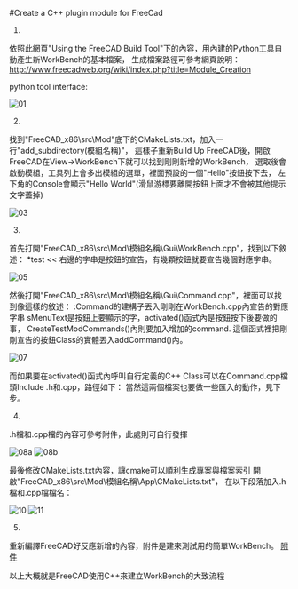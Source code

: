 #Create a C++ plugin module for FreeCad


1. 
依照此網頁"Using the FreeCAD Build Tool"下的內容，用內建的Python工具自動產生新WorkBench的基本檔案，
生成檔案路徑可參考網頁說明：http://www.freecadweb.org/wiki/index.php?title=Module_Creation    

python tool interface:

![01](https://github.com/yclilian/3D-Printing-Project/blob/master/Tutorials/Images/Module_c-_Creation/01.png)




2.
找到"FreeCAD_x86\src\Mod"底下的CMakeLists.txt，加入一行"add_subdirectory(模組名稱)"，
這樣子重新Build Up FreeCAD後，開啟FreeCAD在View->WorkBench下就可以找到剛剛新增的WorkBench，
選取後會啟動模組，工具列上會多出模組的選單，裡面預設的一個"Hello"按鈕按下去，
左下角的Console會顯示"Hello World"(滑鼠游標要離開按鈕上面才不會被其他提示文字蓋掉)

![03](https://github.com/yclilian/3D-Printing-Project/blob/master/Tutorials/Images/Module_c-_Creation/03.png)





3.
首先打開"FreeCAD_x86\src\Mod\模組名稱\Gui\WorkBench.cpp"，找到以下敘述：
*test << 右邊的字串是按鈕的宣告，有幾顆按鈕就要宣告幾個對應字串。

![05](https://github.com/yclilian/3D-Printing-Project/blob/master/Tutorials/Images/Module_c-_Creation/05.png)




然後打開"FreeCAD_x86\src\Mod\模組名稱\Gui\Command.cpp"，裡面可以找到像這樣的敘述：
:Command的建構子丟入剛剛在WorkBench.cpp內宣告的對應字串
sMenuText是按鈕上要顯示的字，activated()函式內是按鈕按下後要做的事，
CreateTestModCommands()內則要加入增加的command.
這個函式裡把剛剛宣告的按鈕Class的實體丟入addCommand()內。

![07](https://github.com/yclilian/3D-Printing-Project/blob/master/Tutorials/Images/Module_c-_Creation/07.png)


而如果要在activated()函式內呼叫自行定義的C++ Class可以在Command.cpp檔頭Include .h和.cpp，路徑如下：
當然這兩個檔案也要做一些匯入的動作，見下步。




4.
.h檔和.cpp檔的內容可參考附件，此處則可自行發揮

![08a](https://github.com/yclilian/3D-Printing-Project/blob/master/Tutorials/Images/Module_c-_Creation/08a.png)
![08b](https://github.com/yclilian/3D-Printing-Project/blob/master/Tutorials/Images/Module_c-_Creation/08b.png)

最後修改CMakeLists.txt內容，讓cmake可以順利生成專案與檔案索引
開啟"FreeCAD_x86\src\Mod\模組名稱\App\CMakeLists.txt"，
在以下段落加入.h檔和.cpp檔檔名：

![10](https://github.com/yclilian/3D-Printing-Project/blob/master/Tutorials/Images/Module_c-_Creation/10.png)
![11](https://github.com/yclilian/3D-Printing-Project/blob/master/Tutorials/Images/Module_c-_Creation/11.png)


5.
重新編譯FreeCAD好反應新增的內容，附件是建來測試用的簡單WorkBench。
[附件](https://github.com/yclilian/3D-Printing-Project/blob/master/Tutorials/Images/Module_c-_Creation/TestMod.rar)

以上大概就是FreeCAD使用C++來建立WorkBench的大致流程
